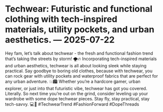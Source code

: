 # Techwear: Futuristic and functional clothing with tech-inspired materials, utility pockets, and urban aesthetics. — 2025-07-22

Hey fam, let’s talk about techwear - the fresh and functional fashion trend that’s taking the streets by storm! 🌪️🔥 Incorporating tech-inspired materials and urban aesthetics, techwear is all about looking sleek while staying practical. Say goodbye to boring old clothes, because with techwear, you can rock gear with utility pockets and waterproof fabrics that are perfect for any urban adventure. 💥🏙️ Whether you’re a hardcore gamer, urban explorer, or just into that futuristic vibe, techwear has got you covered. Literally. So next time you’re out on the grind, consider leveling up your wardrobe with some dope techwear pieces. Stay fly, stay practical, stay tech-savvy. 💻👾 #TechwearTrend #FashionForward #DopeThreads